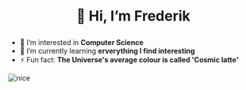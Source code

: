# <p align="center">👋 Hi, I’m Frederik </p>
- 👀 I’m interested in **Computer Science**
- 🌱 I’m currently learning **erverything I find interesting** 
- ⚡ Fun fact: **The Universe's average colour is called 'Cosmic latte'**
  
![nice](https://github.com/GalacticCodeGambit/GalacticCodeGambit/assets/150372421/a9171fdf-aca7-4dfc-825c-024afadc460c)

<!---@GalacticCodeGambit
> Defenders of the digital Realm
- 💞️ I’m looking to collaborate on ...
- 📫 How to reach me ...
--->
<!---
GalacticCodeGambit/GalacticCodeGambit is a ✨ special ✨ repository because its `README.md` (this file) appears on your GitHub profile.
You can click the Preview link to take a look at your changes.
--->
